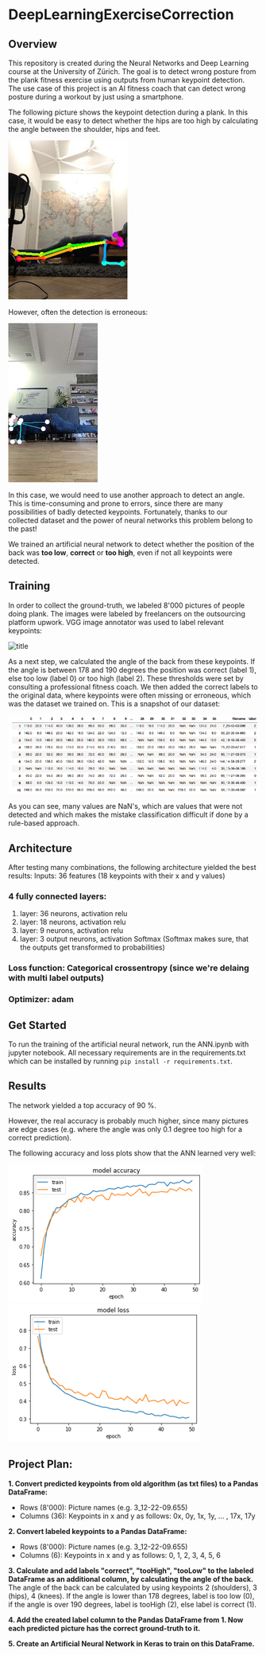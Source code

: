 # DeepLearningExerciseCorrection

## Overview
This repository is created during the Neural Networks and Deep Learning course at the University of Zürich.
The goal is to detect wrong posture from the plank fitness exercise using outputs from human keypoint detection.
The use case of this project is an AI fitness coach that can detect wrong posture during a workout by just using a smartphone.

The following picture shows the keypoint detection during a plank. In this case, it would be easy to detect whether the hips are too high by calculating the angle between the shoulder, hips and feet.

![title](images/19-17-24.187.humans.jpeg)

However, often the detection is erroneous: 

![title](images/14-37-42.747.humans.jpeg)

In this case, we would need to use another approach to detect an angle. This is time-consuming and prone to errors, since there are many possibilities of badly detected keypoints. Fortunately, thanks to our collected dataset and the power of neural networks this problem belong to the past!

We trained an artificial neural network to detect whether the position of the back was **too low**, **correct** or **too high**, even if not all keypoints were detected.


## Training

In order to collect the ground-truth, we labeled 8'000 pictures of people doing plank. The images were labeled by freelancers on the outsourcing platform upwork.
VGG image annotator was used to label relevant keypoints:

![title](images/plankAnnotation.gif)


As a next step, we calculated the angle of the back from these keypoints. If the angle is between 178 and 190 degrees the position was correct (label 1), else too low (label 0) or too high (label 2). These thresholds were set by consulting a professional fitness coach.
We then added the correct labels to the original data, where keypoints were often missing or erroneous, which was the dataset we trained on. This is a snapshot of our dataset:

![title](images/table.png)


As you can see, many values are NaN's, which are values that were not detected and which makes the mistake classification difficult if done by a rule-based approach.



## Architecture

After testing many combinations, the following architecture yielded the best results:
Inputs: 36 features (18 keypoints with their x and y values)

### 4 fully connected layers:
1. layer: 36 neurons, activation relu
2. layer: 18 neurons, activation relu
3. layer: 9 neurons, activation relu
4. layer: 3 output neurons, activation Softmax (Softmax makes sure, that the outputs get transformed to probabilities)

### Loss function: Categorical crossentropy (since we're delaing with multi label outputs)
### Optimizer: adam

## Get Started

To run the training of the artificial neural network, run the ANN.ipynb with jupyter notebook. All necessary requirements are in the requirements.txt which can be installed by running `pip install -r requirements.txt`.

## Results

The network yielded a top accuracy of 90 %.

However, the real accuracy is probably much higher, since many pictures are edge cases (e.g. where the angle was only 0.1 degree too high for a correct prediction).

The following accuracy and loss plots show that the ANN learned very well:

![title](images/accuracyGraph.png)
![title](images/lossGraph.png)


## Project Plan:

**1. Convert predicted keypoints from old algorithm (as txt files) to a Pandas DataFrame:**
- Rows (8'000): Picture names (e.g. 3_12-22-09.655)
- Columns (36): Keypoints in x and y as follows: 0x, 0y, 1x, 1y, ... , 17x, 17y


**2. Convert labeled keypoints to a Pandas DataFrame:**
- Rows (8'000): Picture names (e.g. 3_12-22-09.655)
- Columns (6): Keypoints in x and y as follows: 0, 1, 2, 3, 4, 5, 6


**3. Calculate and add labels "correct", "tooHigh", "tooLow" to the labeled DataFrame as an additional column, by calculating the angle of the back.**
The angle of the back can be calculated by using keypoints 2 (shoulders), 3 (hips), 4 (knees). If the angle is lower than 178 degrees, label is too low (0),
if the angle is over 190 degrees, label is tooHigh (2), else label is correct (1).

**4. Add the created label column to the Pandas DataFrame from 1. Now each predicted picture has the correct ground-truth to it.**

**5. Create an Artificial Neural Network in Keras to train on this DataFrame.**
